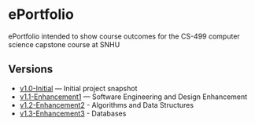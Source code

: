 # ePortfolio
ePortfolio intended to show course outcomes for the CS-499 computer science capstone course at SNHU

## Versions
- [v1.0-Initial](https://github.com/MattBates25/ePortfolio/tree/v1.0-Initial) — Initial project snapshot
- [v1.1-Enhancement1](https://github.com/MattBates25/ePortfolio/tree/v1.1-Enhancement1) — Software Engineering and Design Enhancement
- [v1.2-Enhancement2](https://github.com/MattBates25/ePortfolio/tree/v1.2-Enhancement2) - Algorithms and Data Structures
- [v1.3-Enhancement3](https://github.com/MattBates25/ePortfolio/tree/v1.2-Enhancement2) - Databases
